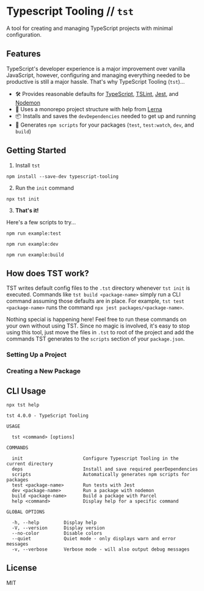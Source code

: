 # Typescript Tooling // `tst`

A tool for creating and managing TypeScript projects with minimal configuration.

## Features

TypeScript's developer experience is a major improvement over vanilla
JavaScript, however, configuring and managing everything needed to be productive
is still a major hassle. That's why TypeScript Tooling (`tst`)...

- 🛠️ Provides reasonable defaults for [TypeScript](https://github.com/Microsoft/TypeScript), [TSLint](https://github.com/palantir/tslint), [Jest](https://github.com/facebook/jest), and [Nodemon](https://github.com/remy/nodemon)
- 🐉 Uses a monorepo project structure with help from [Lerna](https://github.com/lerna/lerna)
- 📦 Installs and saves the `devDependencies` needed to get up and running
- 📝 Generates `npm scripts` for your packages (`test`, `test:watch`, `dev`, and `build`)

## Getting Started

1. Install `tst`

```
npm install --save-dev typescript-tooling
```

2. Run the `init` command

```
npx tst init
```

3. **That's it!**

Here's a few scripts to try...

```
npm run example:test
```

```
npm run example:dev
```

```
npm run example:build
```

## How does TST work?

TST writes default config files to the `.tst` directory whenever `tst init` is
executed. Commands like `tst build <package-name>` simply run a CLI command
assuming those defaults are in place. For example, `tst test <package-name>`
runs the command `npx jest packages/<package-name>`.

Nothing special is happening here! Feel free to run these commands on your own
without using TST. Since no magic is involved, it's easy to stop using this
tool, just move the files in `.tst` to root of the project and add the commands
TST generates to the `scripts` section of your `package.json`.

### Setting Up a Project

### Creating a New Package

## CLI Usage

```
npx tst help
```

```
tst 4.0.0 - TypeScript Tooling

USAGE

  tst <command> [options]

COMMANDS

  init                      Configure Typescript Tooling in the current directory
  deps                      Install and save required peerDependencies
  scripts                   Automatically generates npm scripts for packages
  test <package-name>       Run tests with Jest
  dev <package-name>        Run a package with nodemon
  build <package-name>      Build a package with Parcel
  help <command>            Display help for a specific command

GLOBAL OPTIONS

  -h, --help         Display help
  -V, --version      Display version
  --no-color         Disable colors
  --quiet            Quiet mode - only displays warn and error messages
  -v, --verbose      Verbose mode - will also output debug messages
```

## License

MIT
